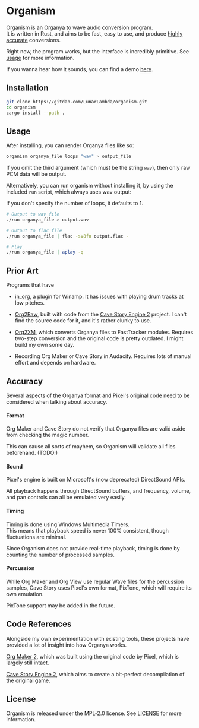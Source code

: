 # Organism

Organism is an [Organya] to wave audio conversion program.\
It is written in Rust, and aims to be fast, easy to use,
and produce [highly accurate](#accuracy) conversions.

Right now, the program works, but the interface is incredibly primitive. See [usage](#usage) for more information.

If you wanna hear how it sounds, you can find a demo [here](https://www.youtube.com/watch?v=5VxJYq-yoa0).

## Installation

```sh
git clone https://gitdab.com/LunarLambda/organism.git
cd organism
cargo install --path .
```

## Usage

After installing, you can render Organya files like so:

```sh
organism organya_file loops "wav" > output_file
```

If you omit the third argument (which must be the string `wav`), then only raw PCM data will be output.

Alternatively, you can run organism without installing it, by using the included `run` script, which always uses wav output:

If you don't specify the number of loops, it defaults to 1.

```sh
# Output to wav file
./run organya_file > output.wav

# Output to flac file
./run organya_file | flac -sV8fo output.flac -

# Play
./run organya_file | aplay -q
```

## Prior Art

Programs that have

- [in\_org], a plugin for Winamp. It has issues with playing drum tracks at low pitches.

- [Org2Raw], built with code from the [Cave Story Engine 2][CSE2] project. I can't find the source code for it, and it's rather clunky to use.

- [Org2XM], which converts Organya files to FastTracker modules. Requires two-step conversion and the original code is pretty outdated. I might build my own some day.

- Recording Org Maker or Cave Story in Audacity. Requires lots of manual effort and depends on hardware.


## Accuracy

Several aspects of the Organya format and Pixel's original code need to be considered when talking about accuracy.

#### Format

Org Maker and Cave Story do not verify that Organya files are valid aside from checking the magic number.

This can cause all sorts of mayhem, so Organism will validate all files beforehand. (TODO!)

#### Sound

Pixel's engine is built on Microsoft's (now deprecated) DirectSound APIs.

All playback happens through DirectSound buffers, and frequency, volume, and pan
controls can all be emulated very easily.

#### Timing

Timing is done using Windows Multimedia Timers.\
This means that playback speed is never 100% consistent, though fluctuations are minimal.

Since Organism does not provide real-time playback, timing is done by counting
the number of processed samples.

#### Percussion

While Org Maker and Org View use regular Wave files for the percussion samples,
Cave Story uses Pixel's own format, PixTone, which will require its own emulation.

PixTone support may be added in the future.

## Code References

Alongside my own experimentation with existing tools, these projects have provided a lot of insight into how Organya works.

[Org Maker 2], which was built using the original code by Pixel, which is largely still intact.

[Cave Story Engine 2][CSE2], which aims to create a bit-perfect decompilation of the original game.

[Organya]: https://www.cavestory.org/download/music.php
[in\_org]: https://github.com/Yukitty/in_org
[Org2Raw]: https://www.cavestory.org/download/music-tools.php
[Org2XM]: https://github.com/Clownacy/org2xm
[Org Maker 2]: https://github.com/shbow/organya
[CSE2]: https://github.com/Clownacy/Cave-Story-Engine-2

## License

Organism is released under the MPL-2.0 license. See [LICENSE](./LICENSE) for more information.
